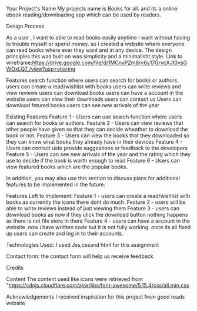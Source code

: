 Your Project's Name
My projects name is Books for all. and its a online ebook reading/downloading app which can be used by readers.

Design Process

As a user , I want to able to read books easily anytime i want without having to trouble myself or spend money. so i created a website where everyone can read books where ever they want and in any device.
The design principles this was built on was simplicity and a minimalistit style.
LInk to wireframe:https://drive.google.com/file/d/1MCnyPZm6rv6y17GrycXJt0vsGWOxLQ7_/view?usp=sharing

Features
search function where users can search for books or authors.
users can create a read/wishlist with books
users can write reviews and view reviews
users can download books
users can have a account in the website
users can view their downloads
users can contact us
Users can download fetured books
users can see new arrivals of the year

Existing Features
Feature 1 - Users can use search function where users can search for books or authors.
Feature 2 - Users can view reviews that other people have given so that they can decide wheather to download the book or not.
Feature 3 - Users can view the books that they downloaded so they can know what books they already have in their devices
Feature 4 - Users can contact usto provide suggestions or feedback to the developers
Feature 5 - Users can see new arrivals of the year and the rating which they use to decide if the book is worth enough to read
Feature 6 - Users can view featured books which are the popular books.

In addition, you may also use this section to discuss plans for additional features to be implemented in the future:

Features Left to Implement:
Feature 1 - users can create a read/wishlist with books as currently the icons there dont do much.
Feature 2 - users will be able to write reviews instead of just viewing them
Feature 3 - users can download books as now if they click the download button nothing happens as there is not file store in there
Feature 4 - users can have a account in the website .now i have wriitten code but it is not fully working. once its all fixed up users can create and log in to their accounts.

Technologies Used:
I used Jss,cssand html for this assignment

Contact form:
the contact form will help us receive feedback

Credits

Content
The content used like icons were retrieved from "https://cdnjs.cloudflare.com/ajax/libs/font-awesome/5.15.4/css/all.min.css

Acknowledgements
I received inspiration for this project from good reads website
